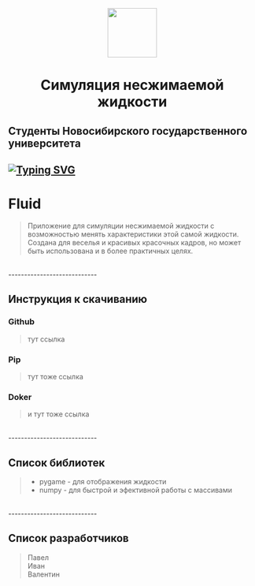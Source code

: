 <div id="header" align="center">
  <img src="https://media.giphy.com/media/xTiN0GCrD3iqO4CRZm/giphy.gif" width="100"/>
</div>

<h1 align="center">Симуляция несжимаемой жидкости <a href="https://daniilshat.ru/" target="_blank"></a></h1>
<h2><align="center">Студенты Новосибирского государственного университета</h2>

[![Typing SVG](https://github.com/AxeVal/upprpo_team/tree/axeval?color=%2336BCF7&lines=Наша+команда:+Валентин,+Иван,+Павел)](https://git.io/typing-svg)
<br>
------------------------------

# Fluid
> Приложение для симуляции несжимаемой жидкости с возможностью менять характеристики этой самой жидкости. Создана для веселья и красивых красочных кадров, но может быть использована и в более практичных целях.
<br>
----------------------------

## Инструкция к скачиванию
### Github
> тут ссылка
### Pip
> тут тоже ссылка
### Doker
> и тут тоже ссылка
<br>
----------------------------

## Список библиотек
>- pygame - для отображения жидкости <br>
>- numpy - для быстрой и эфективной работы с массивами <br>
<br>
----------------------------

## Список разработчиков
> Павел <br>
> Иван <br>
> Валентин <br>
<br>
